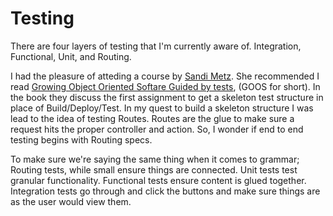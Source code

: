 # Testing

There are four layers of testing that I'm currently aware of. Integration, Functional, Unit, and Routing. 

I had the pleasure of atteding a course by [Sandi Metz](http://www.sandimetz.com/work-with-me). She recommended I read [Growing Object Oriented Softare Guided by tests](https://www.amazon.com/Growing-Object-Oriented-Software-Guided-Tests/dp/0321503627), (GOOS for short). In the book they discuss the first assignment to get a skeleton test structure in place of Build/Deploy/Test. In my quest to build a skeleton structure I was lead to the idea of testing Routes. Routes are the glue to make sure a request hits the proper controller and action. So, I wonder if end to end testing begins with Routing specs. 

To make sure we're saying the same thing when it comes to grammar; Routing tests, while small ensure things are connected. Unit tests test granular functionality. Functional tests ensure content is glued together. Integration tests go through and click the buttons and make sure things are as the user would view them.

